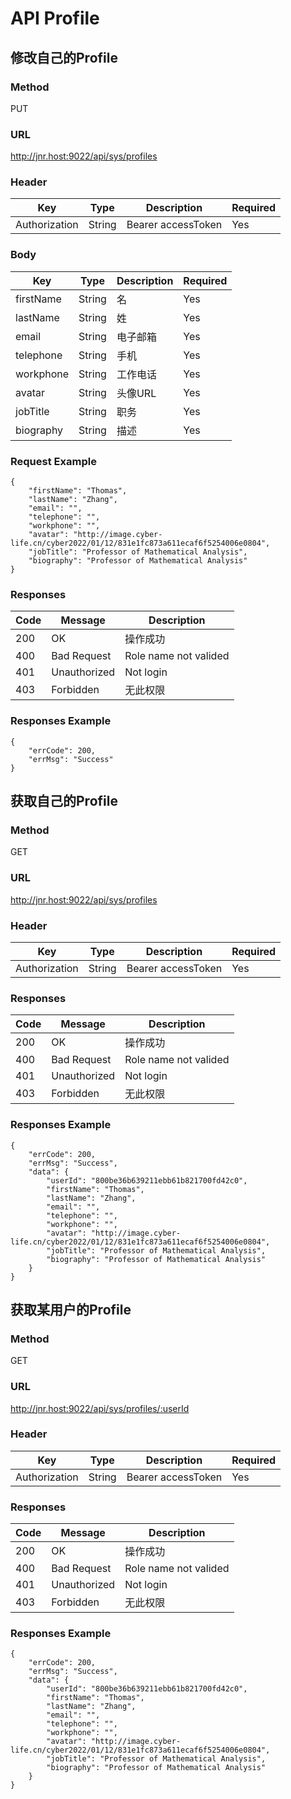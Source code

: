 # API Profile

## 修改自己的Profile

### Method
PUT

### URL
http://jnr.host:9022/api/sys/profiles

### Header
| Key    | Type | Description | Required |
| --------- | ----------- | ----------- | ----------- |
| Authorization    | String       | Bearer accessToken | Yes |

### Body

| Key    | Type | Description | Required |
| --------- | ----------- | ----------- | ----------- |
| firstName    | String       | 名 | Yes |
| lastName    | String       | 姓 | Yes |
| email    | String       | 电子邮箱 | Yes |
| telephone    | String       | 手机 | Yes |
| workphone    | String       | 工作电话 | Yes |
| avatar    | String       | 头像URL | Yes |
| jobTitle    | String       | 职务 | Yes |
| biography    | String       | 描述 | Yes |

### Request Example
```
{
    "firstName": "Thomas",
    "lastName": "Zhang",
    "email": "",
    "telephone": "",
    "workphone": "",
    "avatar": "http://image.cyber-life.cn/cyber2022/01/12/831e1fc873a611ecaf6f5254006e0804",
    "jobTitle": "Professor of Mathematical Analysis",
    "biography": "Professor of Mathematical Analysis"
}
```

### Responses
| Code    | Message | Description |
| --------- | ----------- | ----------- |
| 200    | OK       | 操作成功 |
| 400 | Bad Request | Role name not valided|
| 401 | Unauthorized | Not login |
| 403 | Forbidden | 无此权限 |

### Responses Example
```
{
	"errCode": 200,
	"errMsg": "Success"
}
```


## 获取自己的Profile

### Method
GET

### URL
http://jnr.host:9022/api/sys/profiles

### Header
| Key    | Type | Description | Required |
| --------- | ----------- | ----------- | ----------- |
| Authorization    | String       | Bearer accessToken | Yes |

### Responses
| Code    | Message | Description |
| --------- | ----------- | ----------- |
| 200    | OK       | 操作成功 |
| 400 | Bad Request | Role name not valided|
| 401 | Unauthorized | Not login |
| 403 | Forbidden | 无此权限 |

### Responses Example
```
{
	"errCode": 200,
	"errMsg": "Success",
	"data": {
		"userId": "800be36b639211ebb61b821700fd42c0",
		"firstName": "Thomas",
		"lastName": "Zhang",
		"email": "",
		"telephone": "",
		"workphone": "",
		"avatar": "http://image.cyber-life.cn/cyber2022/01/12/831e1fc873a611ecaf6f5254006e0804",
		"jobTitle": "Professor of Mathematical Analysis",
		"biography": "Professor of Mathematical Analysis"
	}
}
```


## 获取某用户的Profile

### Method
GET

### URL
http://jnr.host:9022/api/sys/profiles/:userId

### Header
| Key    | Type | Description | Required |
| --------- | ----------- | ----------- | ----------- |
| Authorization    | String       | Bearer accessToken | Yes |

### Responses
| Code    | Message | Description |
| --------- | ----------- | ----------- |
| 200    | OK       | 操作成功 |
| 400 | Bad Request | Role name not valided|
| 401 | Unauthorized | Not login |
| 403 | Forbidden | 无此权限 |

### Responses Example
```
{
	"errCode": 200,
	"errMsg": "Success",
	"data": {
		"userId": "800be36b639211ebb61b821700fd42c0",
		"firstName": "Thomas",
		"lastName": "Zhang",
		"email": "",
		"telephone": "",
		"workphone": "",
		"avatar": "http://image.cyber-life.cn/cyber2022/01/12/831e1fc873a611ecaf6f5254006e0804",
		"jobTitle": "Professor of Mathematical Analysis",
		"biography": "Professor of Mathematical Analysis"
	}
}
```